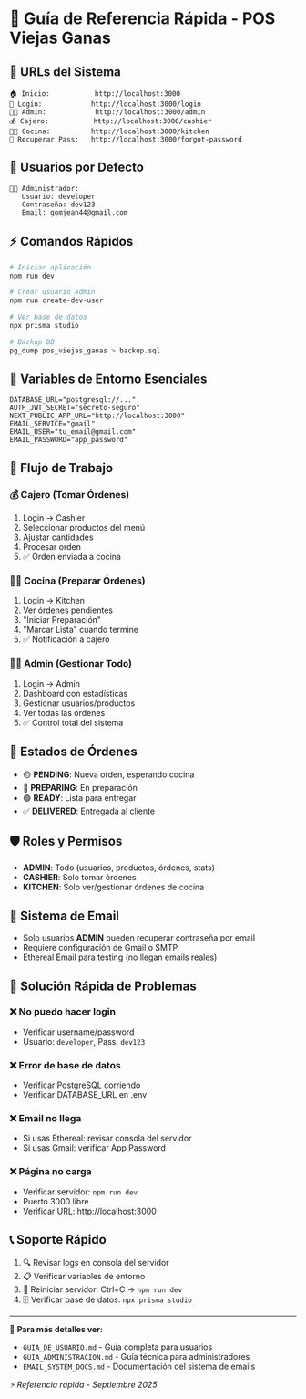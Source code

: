 # 🚀 Guía de Referencia Rápida - POS Viejas Ganas

## 🔗 **URLs del Sistema**
```
🏠 Inicio:           http://localhost:3000
🔐 Login:            http://localhost:3000/login
👨‍💼 Admin:            http://localhost:3000/admin
💰 Cajero:           http://localhost:3000/cashier
👨‍🍳 Cocina:          http://localhost:3000/kitchen
🔑 Recuperar Pass:   http://localhost:3000/forgot-password
```

## 👥 **Usuarios por Defecto**
```
👨‍💼 Administrador:
   Usuario: developer
   Contraseña: dev123
   Email: gomjean44@gmail.com
```

## ⚡ **Comandos Rápidos**
```bash
# Iniciar aplicación
npm run dev

# Crear usuario admin
npm run create-dev-user

# Ver base de datos
npx prisma studio

# Backup DB
pg_dump pos_viejas_ganas > backup.sql
```

## 🔧 **Variables de Entorno Esenciales**
```env
DATABASE_URL="postgresql://..."
AUTH_JWT_SECRET="secreto-seguro"
NEXT_PUBLIC_APP_URL="http://localhost:3000"
EMAIL_SERVICE="gmail"
EMAIL_USER="tu_email@gmail.com"
EMAIL_PASSWORD="app_password"
```

## 📱 **Flujo de Trabajo**

### 💰 **Cajero (Tomar Órdenes)**
1. Login → Cashier
2. Seleccionar productos del menú
3. Ajustar cantidades
4. Procesar orden
5. ✅ Orden enviada a cocina

### 👨‍🍳 **Cocina (Preparar Órdenes)**
1. Login → Kitchen
2. Ver órdenes pendientes
3. "Iniciar Preparación"
4. "Marcar Lista" cuando termine
5. ✅ Notificación a cajero

### 👨‍💼 **Admin (Gestionar Todo)**
1. Login → Admin
2. Dashboard con estadísticas
3. Gestionar usuarios/productos
4. Ver todas las órdenes
5. ✅ Control total del sistema

## 🎯 **Estados de Órdenes**
- 🟡 **PENDING**: Nueva orden, esperando cocina
- 🔵 **PREPARING**: En preparación
- 🟢 **READY**: Lista para entregar
- ✅ **DELIVERED**: Entregada al cliente

## 🛡️ **Roles y Permisos**
- **ADMIN**: Todo (usuarios, productos, órdenes, stats)
- **CASHIER**: Solo tomar órdenes
- **KITCHEN**: Solo ver/gestionar órdenes de cocina

## 📧 **Sistema de Email**
- Solo usuarios **ADMIN** pueden recuperar contraseña por email
- Requiere configuración de Gmail o SMTP
- Ethereal Email para testing (no llegan emails reales)

## 🚨 **Solución Rápida de Problemas**

### ❌ **No puedo hacer login**
- Verificar username/password
- Usuario: `developer`, Pass: `dev123`

### ❌ **Error de base de datos**
- Verificar PostgreSQL corriendo
- Verificar DATABASE_URL en .env

### ❌ **Email no llega**
- Si usas Ethereal: revisar consola del servidor
- Si usas Gmail: verificar App Password

### ❌ **Página no carga**
- Verificar servidor: `npm run dev`
- Puerto 3000 libre
- Verificar URL: http://localhost:3000

## 📞 **Soporte Rápido**
1. 🔍 Revisar logs en consola del servidor
2. 📋 Verificar variables de entorno
3. 🔄 Reiniciar servidor: Ctrl+C → `npm run dev`
4. 🗄️ Verificar base de datos: `npx prisma studio`

---

📖 **Para más detalles ver:**
- `GUIA_DE_USUARIO.md` - Guía completa para usuarios
- `GUIA_ADMINISTRACION.md` - Guía técnica para administradores
- `EMAIL_SYSTEM_DOCS.md` - Documentación del sistema de emails

*⚡ Referencia rápida - Septiembre 2025*
